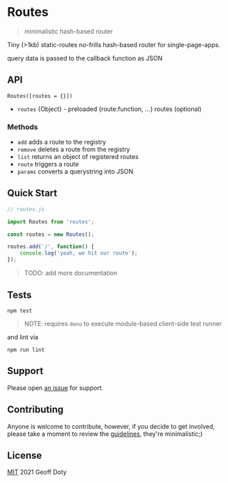 # Routes

> minimalistic hash-based router

Tiny (>1kb) static-routes no-frills hash-based router for single-page-apps.

query data is passed to the callback function as JSON


## API

    Routes([routes = {}])

- `routes` {Object} - preloaded {route:function, ...} routes (optional)

### Methods

- `add` adds a route to the registry
- `remove` deletes a route from the registry
- `list` returns an object of registered routes
- `route` triggers a route
- `params` converts a querystring into JSON


## Quick Start


```js
// routes.js

import Routes from 'routes';

const routes = new Routes();

routes.add('/', function() {
    console.log('yeah, we hit our route');
});

```

> TODO: add more documentation


## Tests

    npm test

> NOTE: requires `deno` to execute module-based client-side test runner

and lint via

    npm run lint

## Support

Please open [an issue](https://github.com/n2geoff/routes/issues/new) for support.

## Contributing

Anyone is welcome to contribute, however, if you decide to get involved, please take a moment to review the [guidelines](CONTRIBUTING.md), they're minimalistic;)

## License

[MIT](LICENSE) 2021 Geoff Doty